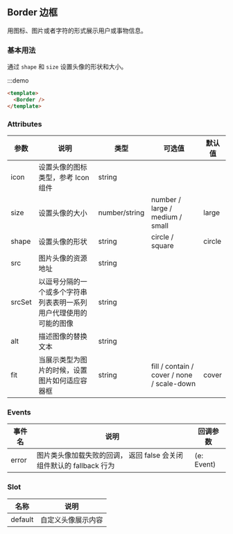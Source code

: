 ## Border 边框

用图标、图片或者字符的形式展示用户或事物信息。

### 基本用法

通过 `shape` 和 `size` 设置头像的形状和大小。

:::demo

```html
<template>
  <Border />
</template>
```

### Attributes

| 参数   | 说明                                                               | 类型          | 可选值                                     | 默认值 |
| ------ | ------------------------------------------------------------------ | ------------- | ------------------------------------------ | ------ |
| icon   | 设置头像的图标类型，参考 Icon 组件                                 | string        |                                            |        |
| size   | 设置头像的大小                                                     | number/string | number / large / medium / small            | large  |
| shape  | 设置头像的形状                                                     | string        | circle / square                            | circle |
| src    | 图片头像的资源地址                                                 | string        |                                            |        |
| srcSet | 以逗号分隔的一个或多个字符串列表表明一系列用户代理使用的可能的图像 | string        |                                            |        |
| alt    | 描述图像的替换文本                                                 | string        |                                            |        |
| fit    | 当展示类型为图片的时候，设置图片如何适应容器框                     | string        | fill / contain / cover / none / scale-down | cover  |

### Events

| 事件名 | 说明                                                                 | 回调参数   |
| ------ | -------------------------------------------------------------------- | ---------- |
| error  | 图片类头像加载失败的回调， 返回 false 会关闭组件默认的 fallback 行为 | (e: Event) |

### Slot

| 名称    | 说明               |
| ------- | ------------------ |
| default | 自定义头像展示内容 |
